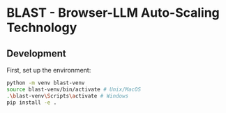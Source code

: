 # BLAST - Browser-LLM Auto-Scaling Technology

## Development

First, set up the environment:

```bash
python -m venv blast-venv
source blast-venv/bin/activate # Unix/MacOS
.\blast-venv\Scripts\activate # Windows
pip install -e .
```
